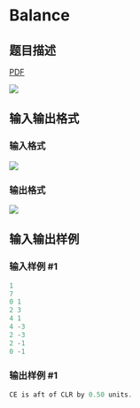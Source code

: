 # Balance

## 题目描述

[problemUrl]: https://uva.onlinejudge.org/index.php?option=com_onlinejudge&Itemid=8&category=26&page=show_problem&problem=2455

[PDF](https://uva.onlinejudge.org/external/114/p11460.pdf)

![](https://cdn.luogu.com.cn/upload/vjudge_pic/UVA11460/3d9a7b614f92a1b0dacd5d57e982cdad2fc34bdb.png)

## 输入输出格式

### 输入格式

![](https://cdn.luogu.com.cn/upload/vjudge_pic/UVA11460/5137ccc11a26da4c646a12c59e20cb5868f683a7.png)

### 输出格式

![](https://cdn.luogu.com.cn/upload/vjudge_pic/UVA11460/6393cd49154313cd74c841285f6bf5f5d708dfe9.png)

## 输入输出样例

### 输入样例 #1

```cpp
1
7
0 1
2 3
4 1
4 -3
2 -3
2 -1
0 -1
```


### 输出样例 #1

```cpp
CE is aft of CLR by 0.50 units.
```


